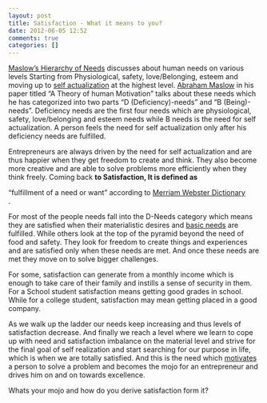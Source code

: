 ```yaml
---
layout: post
title: Satisfaction - What it means to you?
date: 2012-06-05 12:52
comments: true
categories: []
---
```



<a title="Maslow's hierarchy of needs" href="http://en.wikipedia.org/wiki/Maslow%27s_hierarchy_of_needs" rel="wikipedia" target="_blank">Maslow’s Hierarchy of Needs</a> discusses about human needs on various levels Starting from Physiological, safety, love/Belonging, esteem and moving up to <a title="Self-actualization" href="http://en.wikipedia.org/wiki/Self-actualization" rel="wikipedia" target="_blank">self actualization</a> at the highest level. <a title="Abraham Maslow" href="http://en.wikipedia.org/wiki/Abraham_Maslow" rel="wikipedia" target="_blank">Abraham Maslow</a> in his paper titled “A Theory of human Motivation” talks about these needs which he has categorized into two parts “D (Deficiency)-needs” and “B (Being)-needs”. Deficiency needs are the first four needs which are physiological, safety, love/belonging and esteem needs while B needs is the need for self actualization. A person feels the need for self actualization only after his deficiency needs are fulfilled.

Entrepreneurs are always driven by the need for self actualization and are thus happier when they get freedom to create and think. They also become more creative and are able to solve problems more efficiently when they think freely. Coming back <strong>to Satisfaction, It is defined as </strong><div class='highlight'>“fulfillment of a need or want” according to <a href="http://www.merriam-webster.com/dictionary/satisfaction">Merriam Webster Dictionary</a></div>.

For most of the people needs fall into the D-Needs category which means they are satisfied when their materialistic desires and <a title="Basic needs" href="http://en.wikipedia.org/wiki/Basic_needs" rel="wikipedia" target="_blank">basic needs</a> are fulfilled. While others look at the top of the pyramid beyond the need of food and safety. They look for freedom to create things and experiences and are satisfied only when these needs are met. And once these needs are met they move on to solve bigger challenges.

For some, satisfaction can generate from a monthly income which is enough to take care of their family and instills a sense of security in them. For a School student satisfaction means getting good grades in school. While for a college student</a>, satisfaction may mean getting placed in a good company.

As we walk up the ladder our needs keep increasing and thus levels of satisfaction decrease. And finally we reach a level where we learn to cope up with need and satisfaction imbalance on the material level and strive for the final goal of self realization and start searching for our purpose in life, which is when we are totally satisfied. And this is the need which <a title="Motivation" href="http://en.wikipedia.org/wiki/Motivation" rel="wikipedia" target="_blank">motivates</a> a person to solve a problem and becomes the mojo for an entrepreneur and drives him on and on towards excellence.

Whats your mojo and how do you derive satisfaction form it?